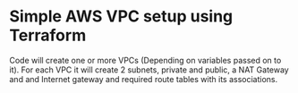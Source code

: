 # Simple AWS VPC setup using Terraform

Code will create one or more VPCs (Depending on variables passed on to it). For each VPC it will create 2 subnets, private and public, a NAT Gateway and and Internet gateway and required route tables with its associations.

